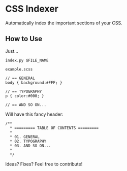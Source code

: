 # CSS Indexer

Automatically index the important sections of your CSS.

## How to Use

Just...

    index.py $FILE_NAME

`example.scss`

    // == GENERAL
    body { background:#FFF; }

    // == TYPOGRAPHY
    p { color:#000; }

    // == AND SO ON...

Will have this fancy header: 

    /**
      * ========= TABLE OF CONTENTS =========
      * 
      * 01. GENERAL
      * 02. TYPOGRAPHY
      * 03. AND SO ON...
      *
      */ 
     


Ideas? Fixes? Feel free to contribute!
